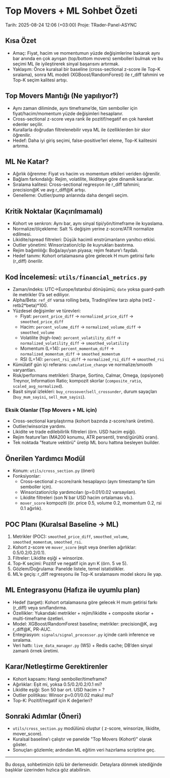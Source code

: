 # Top Movers + ML Sohbet Özeti

Tarih: 2025-08-24 12:06 (+03:00)
Proje: TRader-Panel-ASYNC

## Kısa Özet
- Amaç: Fiyat, hacim ve momentumun yüzde değişimlerine bakarak aynı bar anında en çok ayrışan (top/bottom movers) sembolleri bulmak ve bu seçimi ML ile iyileştirerek sinyal başarısını artırmak.
- Yaklaşım: Önce kuralsal bir baseline (cross-sectional z-score ile Top-K sıralama), sonra ML modeli (XGBoost/RandomForest) ile r_diff tahmini ve Top-K seçim kalitesi artışı.

## Top Movers Mantığı (Ne yapılıyor?)
- Aynı zaman diliminde, aynı timeframe’de, tüm semboller için fiyat/hacim/momentum yüzde değişimleri hesaplanır.
- Cross-sectional z-score veya rank ile pozitif/negatif en çok hareket edenler seçilir.
- Kurallarla doğrudan filtrelenebilir veya ML ile özelliklerden bir skor öğrenilir.
- Hedef: Daha iyi giriş seçimi, false-positive’leri eleme, Top-K kalitesini artırma.

## ML Ne Katar?
- Ağırlık öğrenme: Fiyat vs hacim vs momentum etkileri veriden öğrenilir.
- Bağlam farkındalığı: Rejim, volatilite, likiditeye göre dinamik kararlar.
- Sıralama kalitesi: Cross-sectional regresyon ile r_diff tahmini; precision@K ve avg r_diff@K artışı.
- Genelleme: Outlier/pump anlarında daha dengeli seçim.

## Kritik Noktalar (Kaçırılmamalı)
- Kohort ve senkron: Aynı bar, aynı sinyal tipi/yön/timeframe ile kıyaslama.
- Normalize/ölçekleme: Salt % değişim yerine z-score/ATR normalize edilmesi.
- Likidite/spread filtreleri: Düşük hacimli enstrümanların yanıltıcı etkisi.
- Outlier yönetimi: Winsorization/clip ile kuyrukları bastırma.
- Rejim bağımlılığı: Boğa/ayı/yan piyasa; rejim feature’ı faydalı.
- Hedef tanımı: Kohort ortalamasına göre gelecek H mum getirisi farkı (r_diff) önerilir.

## Kod İncelemesi: `utils/financial_metrics.py`
- Zaman/indeks: UTC→Europe/Istanbul dönüşümü; `date` yoksa guard-path ile metrikler 0’a set ediliyor.
- Alpha/Beta: `ref_df` varsa rolling beta, TradingView tarzı alpha (ret2 - retb2*beta)*100.
- Yüzdesel değişimler ve türevleri:
  - Fiyat: `percent_price_diff` → `normalized_price_diff` → `smoothed_price_diff`
  - Hacim: `percent_volume_diff` → `normalized_volume_diff` → `smoothed_volume`
  - Volatilite (high-low): `percent_volatility_diff` → `normalized_volatility_diff` → `smoothed_volatility`
  - Momentum (L=14): `percent_momentum_diff` → `normalized_momentum_diff` → `smoothed_momentum`
  - RSI (L=14): `percent_rsi_diff` → `normalized_rsi_diff` → `smoothed_rsi`
- Kümülatif gün içi referans: `cumulative_change` ve normalize/smooth varyantları.
- Risk/performans metrikleri: Sharpe, Sortino, Calmar, Omega, (opsiyonel) Treynor, Information Ratio; kompozit skorlar (`composite_ratio`, `scaled_avg_normalized`).
- Basit sinyal izlekleri: `buy_crossover`/`sell_crossunder`, durum sayaçları (`buy_mum_sayisi`, `sell_mum_sayisi`).

### Eksik Olanlar (Top Movers + ML için)
- Cross-sectional karşılaştırma (kohort bazında z-score/rank üretimi).
- Outlier/winsorize yardımı.
- Likidite ve trade edilebilirlik filtreleri (örn. USD hacim eşiği).
- Rejim feature’ları (MA200 konumu, ATR persentil, trend/gürültü oranı).
- Tek noktada "feature vektörü" üretip ML boru hattına besleyen builder.

## Önerilen Yardımcı Modül
- Konum: `utils/cross_section.py` (öneri)
- Fonksiyonlar:
  - Cross-sectional z-score/rank hesaplayıcı (aynı timestamp’te tüm semboller için).
  - Winsorization/clip yardımcıları (p=0.01/0.02 varsayılan).
  - Likidite filtreleri (son N bar USD hacim ortalaması vb.).
  - `mover_score` kompoziti (ör. price 0.5, volume 0.2, momentum 0.2, rsi 0.1 ağırlık).

## POC Planı (Kuralsal Baseline → ML)
1) Metrikler (POC): `smoothed_price_diff`, `smoothed_volume`, `smoothed_momentum`, `smoothed_rsi`.
2) Kohort z-score ve `mover_score` (eşit veya önerilen ağırlıklar: 0.5/0.2/0.2/0.1).
3) Filtreler: Likidite eşiği + winsorize.
4) Top-K seçimi: Pozitif ve negatif için ayrı K (örn. 5 ve 5).
5) Gözlem/Doğrulama: Panelde listele, temel istatistikler.
6) ML’e geçiş: r_diff regresyonu ile Top-K sıralamasını model skoru ile yap.

## ML Entegrasyonu (Hafıza ile uyumlu plan)
- Hedef (target): Kohort ortalamasına göre gelecek H mum getirisi farkı (r_diff) veya sınıflandırma.
- Özellikler: Yukarıdaki metrikler + rejim/likidite + composite skorlar + multi-timeframe özetleri.
- Model: XGBoost/RandomForest baseline; metrikler: precision@K, avg r_diff@K, PR-AUC.
- Entegrasyon: `signals/signal_processor.py` içinde canlı inference ve sıralama.
- Veri hattı: `live_data_manager.py` (WS) + Redis cache; DB’den sinyal zamanlı örnek üretimi.

## Karar/Netleştirme Gerektirenler
- Kohort kapsamı: Hangi semboller/timeframe?
- Ağırlıklar: Eşit mi, yoksa 0.5/0.2/0.2/0.1 mi?
- Likidite eşiği: Son 50 bar ort. USD hacim > ?
- Outlier politikası: Winsor p=0.01/0.02 makul mu?
- Top-K: Pozitif/negatif için K değerleri?

## Sonraki Adımlar (Öneri)
- `utils/cross_section.py` modülünü oluştur (
  z-score, winsorize, likidite, mover_score).
- Kuralsal baseline’ı çalıştır ve panelde "Top Movers (Kohort)" olarak göster.
- Sonuçları gözlemle; ardından ML eğitim veri hazırlama scriptine geç.

---
Bu dosya, sohbetimizin özlü bir derlemesidir. Detaylara dönmek istediğinde başlıklar üzerinden hızlıca göz atabilirsin.
